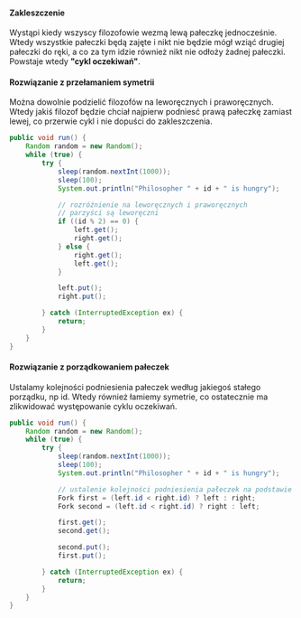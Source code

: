 #### Zakleszczenie

Wystąpi kiedy wszyscy filozofowie wezmą lewą pałeczkę jednocześnie. Wtedy wszystkie pałeczki będą zajęte i nikt nie będzie mógł wziąć drugiej pałeczki do ręki, a co za tym idzie również nikt nie odłoży żadnej pałeczki. Powstaje wtedy **"cykl oczekiwań"**.

#### Rozwiązanie z przełamaniem symetrii

Można dowolnie podzielić filozofów na leworęcznych i praworęcznych. Wtedy jakiś filozof będzie chciał najpierw podniesć prawą pałeczkę zamiast lewej, co przerwie cykl i nie dopuści do zakleszczenia.

```java
public void run() {
    Random random = new Random();
    while (true) {
        try {
            sleep(random.nextInt(1000));
            sleep(100);
            System.out.println("Philosopher " + id + " is hungry");

            // rozróżnienie na leworęcznych i praworęcznych
            // parzyści są leworęczni
            if ((id % 2) == 0) {
                left.get();
                right.get();
            } else {
                right.get();
                left.get();
            }

            left.put();
            right.put();

        } catch (InterruptedException ex) {
            return;
        }
    }
}
```

#### Rozwiązanie z porządkowaniem pałeczek

Ustalamy kolejności podniesienia pałeczek według jakiegoś stałego porządku, np id. Wtedy również łamiemy symetrie, co ostatecznie ma zlikwidować występowanie cyklu oczekiwań.

```java
public void run() {
    Random random = new Random();
    while (true) {
        try {
            sleep(random.nextInt(1000));
            sleep(100);
            System.out.println("Philosopher " + id + " is hungry");

            // ustalenie kolejności podniesienia pałeczek na podstawie ich id
            Fork first = (left.id < right.id) ? left : right;
            Fork second = (left.id < right.id) ? right : left;

            first.get();
            second.get();

            second.put();
            first.put();

        } catch (InterruptedException ex) {
            return;
        }
    }
}
```
